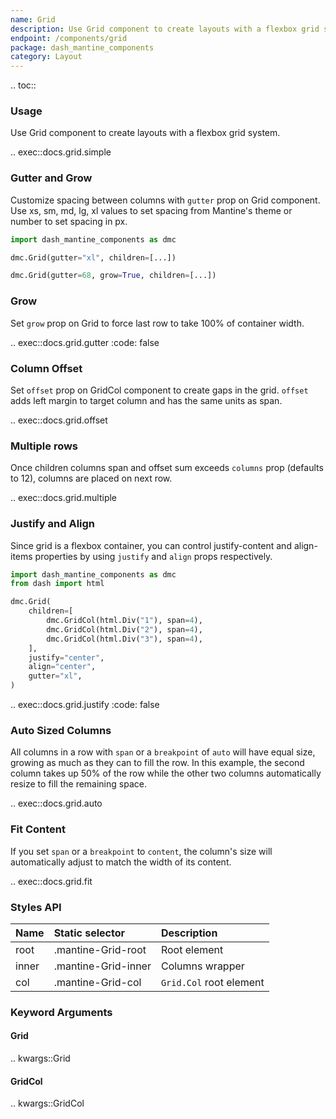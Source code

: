 ```yaml
---
name: Grid
description: Use Grid component to create layouts with a flexbox grid system with variable amount of columns.
endpoint: /components/grid
package: dash_mantine_components
category: Layout
---
```


.. toc::

### Usage

Use Grid component to create layouts with a flexbox grid system.

.. exec::docs.grid.simple

### Gutter and Grow

Customize spacing between columns with `gutter` prop on Grid component. Use xs, sm, md, lg, xl values to set spacing 
from Mantine's theme or number to set spacing in px.

```python
import dash_mantine_components as dmc

dmc.Grid(gutter="xl", children=[...])

dmc.Grid(gutter=68, grow=True, children=[...])
```

### Grow

Set `grow` prop on Grid to force last row to take 100% of container width.

.. exec::docs.grid.gutter
    :code: false

### Column Offset

Set `offset` prop on GridCol component to create gaps in the grid. `offset` adds left margin to target column and has the
same units as span.

.. exec::docs.grid.offset

### Multiple rows

Once children columns span and offset sum exceeds `columns` prop (defaults to 12), columns are placed on next row.

.. exec::docs.grid.multiple

### Justify and Align

Since grid is a flexbox container, you can control justify-content and align-items properties by using `justify` and 
`align` props respectively.

```python
import dash_mantine_components as dmc
from dash import html

dmc.Grid(
    children=[
        dmc.GridCol(html.Div("1"), span=4),
        dmc.GridCol(html.Div("2"), span=4),
        dmc.GridCol(html.Div("3"), span=4),
    ],
    justify="center",
    align="center",
    gutter="xl",
)
```

.. exec::docs.grid.justify
    :code: false

### Auto Sized Columns

All columns in a row with `span` or a `breakpoint` of `auto` will have equal size, growing as much as they can to fill the row.
In this example, the second column takes up 50% of the row while the other two columns automatically resize to fill the remaining space.

.. exec::docs.grid.auto

### Fit Content

If you set `span` or a `breakpoint` to `content`, the column's size will automatically adjust to match the width of its content.

.. exec::docs.grid.fit

### Styles API

| Name  | Static selector     | Description             |
|:------|:--------------------|:------------------------|
| root  | .mantine-Grid-root  | Root element            |
| inner | .mantine-Grid-inner | Columns wrapper         |
| col   | .mantine-Grid-col   | `Grid.Col` root element |

### Keyword Arguments

#### Grid

.. kwargs::Grid

#### GridCol

.. kwargs::GridCol
